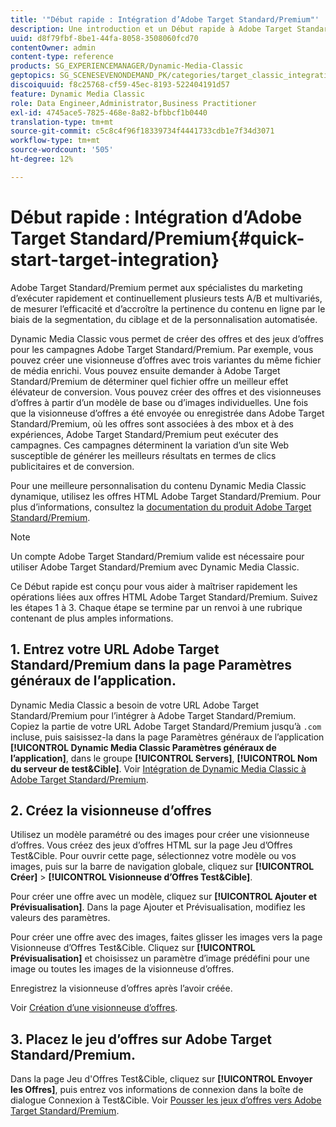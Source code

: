 ```yaml
---
title: '"Début rapide : Intégration d’Adobe Target Standard/Premium"'
description: Une introduction et un Début rapide à Adobe Target Standard/Premium pour vous aider à maîtriser rapidement les techniques d’intégration Adobe Target Standard/Premium.
uuid: d8f79fbf-8be1-44fa-8058-3508060fcd70
contentOwner: admin
content-type: reference
products: SG_EXPERIENCEMANAGER/Dynamic-Media-Classic
geptopics: SG_SCENESEVENONDEMAND_PK/categories/target_classic_integration
discoiquuid: f8c25768-cf59-45ec-8193-522404191d57
feature: Dynamic Media Classic
role: Data Engineer,Administrator,Business Practitioner
exl-id: 4745ace5-7825-468e-8a82-bfbbcf1b0440
translation-type: tm+mt
source-git-commit: c5c8c4f96f18339734f4441733cdb1e7f34d3071
workflow-type: tm+mt
source-wordcount: '505'
ht-degree: 12%

---
```


# Début rapide : Intégration d’Adobe Target Standard/Premium{#quick-start-target-integration}

Adobe Target Standard/Premium permet aux spécialistes du marketing d’exécuter rapidement et continuellement plusieurs tests A/B et multivariés, de mesurer l’efficacité et d’accroître la pertinence du contenu en ligne par le biais de la segmentation, du ciblage et de la personnalisation automatisée.

Dynamic Media Classic vous permet de créer des offres et des jeux d’offres pour les campagnes Adobe Target Standard/Premium. Par exemple, vous pouvez créer une visionneuse d’offres avec trois variantes du même fichier de média enrichi. Vous pouvez ensuite demander à Adobe Target Standard/Premium de déterminer quel fichier offre un meilleur effet élévateur de conversion. Vous pouvez créer des offres et des visionneuses d’offres à partir d’un modèle de base ou d’images individuelles. Une fois que la visionneuse d’offres a été envoyée ou enregistrée dans Adobe Target Standard/Premium, où les offres sont associées à des mbox et à des expériences, Adobe Target Standard/Premium peut exécuter des campagnes. Ces campagnes déterminent la variation d’un site Web susceptible de générer les meilleurs résultats en termes de clics publicitaires et de conversion.

Pour une meilleure personnalisation du contenu Dynamic Media Classic dynamique, utilisez les offres HTML Adobe Target Standard/Premium. Pour plus d’informations, consultez la [documentation du produit Adobe Target Standard/Premium](https://experienceleague.adobe.com/docs/target.html).

>[!NOTE]
>
>Un compte Adobe Target Standard/Premium valide est nécessaire pour utiliser Adobe Target Standard/Premium avec Dynamic Media Classic.

Ce Début rapide est conçu pour vous aider à maîtriser rapidement les opérations liées aux offres HTML Adobe Target Standard/Premium. Suivez les étapes 1 à 3. Chaque étape se termine par un renvoi à une rubrique contenant de plus amples informations.

## 1. Entrez votre URL Adobe Target Standard/Premium dans la page Paramètres généraux de l’application.

Dynamic Media Classic a besoin de votre URL Adobe Target Standard/Premium pour l’intégrer à Adobe Target Standard/Premium. Copiez la partie de votre URL Adobe Target Standard/Premium jusqu’à `.com` incluse, puis saisissez-la dans la page Paramètres généraux de l’application **[!UICONTROL Dynamic Media Classic Paramètres généraux de l’application]**, dans le groupe **[!UICONTROL Servers]**, **[!UICONTROL Nom du serveur de test&amp;Cible]**. Voir [Intégration de Dynamic Media Classic à Adobe Target Standard/Premium](integrating-dmc-with-target.md#integrating-dmc-with-target).

## 2. Créez la visionneuse d’offres

Utilisez un modèle paramétré ou des images pour créer une visionneuse d’offres. Vous créez des jeux d’offres HTML sur la page Jeu d’Offres Test&amp;Cible. Pour ouvrir cette page, sélectionnez votre modèle ou vos images, puis sur la barre de navigation globale, cliquez sur **[!UICONTROL Créer]** > **[!UICONTROL Visionneuse d’Offres Test&amp;Cible]**.

Pour créer une offre avec un modèle, cliquez sur **[!UICONTROL Ajouter et Prévisualisation]**. Dans la page Ajouter et Prévisualisation, modifiez les valeurs des paramètres.

Pour créer une offre avec des images, faites glisser les images vers la page Visionneuse d’Offres Test&amp;Cible. Cliquez sur **[!UICONTROL Prévisualisation]** et choisissez un paramètre d’image prédéfini pour une image ou toutes les images de la visionneuse d’offres.

Enregistrez la visionneuse d’offres après l’avoir créée.

Voir [Création d’une visionneuse d’offres](creating-offer-set.md#creating_an_offer_set).

## 3. Placez le jeu d’offres sur Adobe Target Standard/Premium.

Dans la page Jeu d&#39;Offres Test&amp;Cible, cliquez sur **[!UICONTROL Envoyer les Offres]**, puis entrez vos informations de connexion dans la boîte de dialogue Connexion à Test&amp;Cible. Voir [Pousser les jeux d’offres vers Adobe Target Standard/Premium](pushing-offer-sets-target.md#pushing_offer_sets_to_target).
